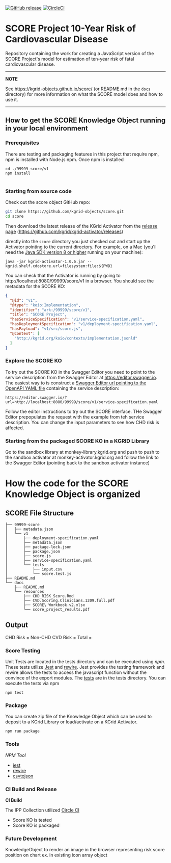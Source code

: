 <!-- https://github.com/kgrid-objects/score
Intended Use: exploring/updating code that implements this model
KGrid Personas: Developer 
-->

[![GitHub release](https://img.shields.io/github/release/kgrid-objects/score.svg)](https://github.com/kgrid-objects/score/releases/)
[![CircleCI](https://circleci.com/gh/kgrid-objects/score.svg?style=svg)](https://circleci.com/gh/kgrid-objects/score)

# SCORE Project 10-Year Risk of Cardiovascular Disease
Repository containing the work for creating a JavaScript version of the SCORE Project's model for estimation of ten-year risk of fatal cardiovascular disease.

---
**NOTE**

See https://kgrid-objects.github.io/score/ (or README.md in the `docs` directory) for more information on what the SCORE model does and how to use it.

----

## How to get the SCORE Knowledge Object running in your local environment

### Prerequisites
There are testing and packaging features in this project that require npm, npm is installed with Node.js npm. 
  Once npm is installed
  
  ```
  cd ./99999-score/v1
  npm install
  ```

#

### Starting from source code

Check out the score object GitHub repo:

```bash
git clone https://github.com/kgrid-objects/score.git
cd score
```

Then download the latest release of the KGrid Activator from the [release page](https://github.com/kgrid/kgrid-activator/releases) (https://github.com/kgrid/kgrid-activator/releases)

directly into the `score` directory you just checked out and start up the Activator pointing to the current directory. For example, on a Mac (you'll need the [Java SDK version 8 or higher](https://www.oracle.com/technetwork/java/javase/downloads/jdk8-downloads-2133151.html) running on your machine):

```
java -jar kgrid-activator-1.0.6.jar --kgrid.shelf.cdostore.url=filesystem:file:${PWD}
```
You can check that the Activator is running by going to http://localhost:8080/99999/score/v1 in a browser. You should see the metadata for the SCORE KO:

```json
{
  "@id": "v1",
  "@type": "koio:Implementation",
  "identifier": "ark:/99999/score/v1",
  "title": "SCORE Project",
  "hasServiceSpecification": "v1/service-specification.yaml",
  "hasDeploymentSpecification": "v1/deployment-specification.yaml",
  "hasPayload": "v1/src/score.js",
  "@context": [
    "http://kgrid.org/koio/contexts/implementation.jsonld"
  ]
}
```

### Explore the SCORE KO

To try out the SCORE KO in the Swagger Editor you need to point to the service description from the Swagger Editor at https://editor.swagger.io. The easiest way to is construct a [Swagger Editor url pointing to the OpenAPI YAML file](https://editor.swagger.io/?url=http://localhost:8080/99999/score/v1/service-specification.yaml) containing the service description:

```
https://editor.swagger.io/?url=http://localhost:8080/99999/score/v1/service-specification.yaml
```

Follow the editor instructions to try out the SCORE interface. THe Swagger Editor prepopulates the request with the example from teh service description. You can change the input parameters to see how CHD risk is affected.

### Starting from the packaged SCORE KO in a KGRID Library

Go to the sandbox library at monkey-library.kgrid.org and push to push to the sandbox activator at monkey-activator.kgrid.org and follow the link to the Swagger Editor (pointing back to the sandbox activator instance)


# How the code for the SCORE Knowledge Object is organized
        
## SCORE File Structure

```
├── 99999-score
│   ├── metadata.json
│   └── v1
│       ├── deployment-specification.yaml
│       ├── metadata.json
│       ├── package-lock.json
│       ├── package.json
│       ├── score.js
│       ├── service-specification.yaml
│       └── tests
│           ├── input.csv
│           └── score.test.js
├── README.md
└── docs
    ├── README.md
    └── resources
        ├── CHD_RISK_Score.Rmd
        ├── CVD.Scoring.Clinicians.1209.full.pdf
        ├── SCORE\ Workbook.v2.xlsx
        └── score_project_results.pdf

```

## Output

CHD Risk = 
Non-CHD CVD Risk = 
Total = 


### Score Testing

Unit Tests are located in the tests directory and can be executed using _npm_.  These tests utilize
[Jest](https://jestjs.io/) and  [rewire](https://github.com/jhnns/rewire). Jest provides the testing
framework and rewire allows the tests to access the javascript function without the
convince of the export modules.  The [tests](../99999-score/v1/tests) are in
the tests directory.  You can execute the tests via npm

```
npm test
```

### Package

You can create zip file of the Knowledge Object which can be used to deposit to a KGrid
Library or load/activate on a KGrid Activator.

```
npm run package
```

### Tools

*NPM Tool*

* [jest](https://jestjs.io/)
* [rewire](https://github.com/jhnns/rewire)
* [csvtojson](https://www.npmjs.com/package/csvtojson#parameters)

### CI Build and Release
**CI Build**

The IPP Collection utilized [Circle CI](https://circleci.com/gh/kgrid-objects/score)
- Score KO is tested 
- Score KO is packaged 


### Future Development

KnowledgeObject to render an image in the browser representing risk score position on chart
ex. in existing icon array object
